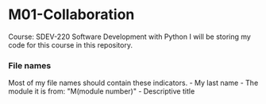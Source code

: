 # M01-Collaboration
Course: SDEV-220 Software Development with Python
I will be storing my code for this course in this repository.

### File names
Most of my file names should contain these indicators.
    - My last name
    - The module it is from: "M(module number)"
    - Descriptive title
